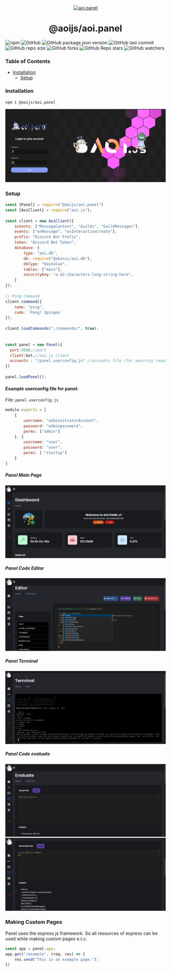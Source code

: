 <p align="center">
  <a href="https://panel.aoijs.org">
    <img width="150" src="https://github.com/aoijs/website/blob/master/assets/images/aoipanel.png?raw=true" alt="aoi.panel">
  </a>
</p>

<h1 align="center">@aoijs/aoi.panel</h1>

![npm](https://img.shields.io/npm/dt/@akarui/aoi.panel?color=blue&label=NPM%20Downloads&logo=npm&logoColor=Green)
![GitHub](https://img.shields.io/github/license/AkaruiDevelopment/panel?color=blue&logo=github)
![GitHub package.json version](https://img.shields.io/github/package-json/v/AkaruiDevelopment/panel?color=blue&label=Git%20Version)
![GitHub last commit](https://img.shields.io/github/last-commit/AkaruiDevelopment/panel?color=blue)
![GitHub repo size](https://img.shields.io/github/repo-size/AkaruiDevelopment/panel)
![GitHub forks](https://img.shields.io/github/forks/AkaruiDevelopment/panel?color=blue&style=social)
![GitHub Repo stars](https://img.shields.io/github/stars/AkaruiDevelopment/panel?style=social)
![GitHub watchers](https://img.shields.io/github/watchers/AkaruiDevelopment/panel?style=social)

### Table of Contents

- [Installation](#installation)
    - [Setup](#setup)

### Installation

```bash
npm i @aoijs/aoi.panel
```

![Login Page](./images/image.png)
### Setup

```javascript
const {Panel} = require("@aoijs/aoi.panel")
const {AoiClient} = require("aoi.js");

const client = new AoiClient({
    intents: ["MessageContent", "Guilds", "GuildMessages"],
    events: ["onMessage", "onInteractionCreate"],
    prefix: "Discord Bot Prefix",
    token: "Discord Bot Token",
    database: {
        type: "aoi.db",
        db: require("@akarui/aoi.db"),
        dbType: "KeyValue",
        tables: ["main"],
        securityKey: "a-32-characters-long-string-here",
    }
});

// Ping Command
client.command({
    name: "ping",
    code: `Pong! $pingms`
});

client.loadCommands("./commands/", true);


const panel = new Panel({
  port:3000,//port
  client:bot,//aoi.js client
  accounts : "/panel.userconfig.js" //accounts file (for security reasons must be a separate file)
})

panel.loadPanel();

```

#### Example userconfig file for panel:

File: `panel.userconfig.js`
```js
module.exports = [
    {
        username: "administratorAccount",
        password: "adminpassword",
        perms: ["admin"]
    }, {
        username: "user",
        password: "user",
        perms: [ "startup"]
    }
]
```
##### Panel Main Page
![Panel Main Page](./images/image2.png)
##### Panel Code Editor
![code editor](./images/image3.png)
##### Panel Terminal
![terminal](./images/image4.png)
##### Panel Code evaluate
![eval1](./images/image6.png)
![eval2](./images/image5.png)


### Making Custom Pages
Panel uses the express.js framework. So all resources of express can be used while making custom pages e.t.c.
```javascript
const app = panel.app;
app.get("/example", (req, res) => {
    res.send("This is an example page.");
})
```
